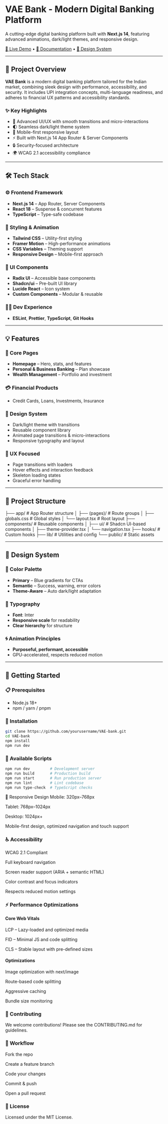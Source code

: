 # VAE Bank - Modern Digital Banking Platform

A cutting-edge digital banking platform built with **Next.js 14**, featuring advanced animations, dark/light themes, and responsive design.

[🚀 Live Demo](https://vaebank.netlify.app/) • [📖 Documentation](https://github.com/adityap5/VAE-Bank---Modern-Digital-Banking-Platform/blob/main/README.md) • [🎨 Design System](#design-system)

---

## 🧭 Project Overview

**VAE Bank** is a modern digital banking platform tailored for the Indian market, combining sleek design with performance, accessibility, and security. It includes UPI integration concepts, multi-language readiness, and adheres to financial UX patterns and accessibility standards.

### ✨ Key Highlights

- 🎨 Advanced UI/UX with smooth transitions and micro-interactions  
- 🌓 Seamless dark/light theme system  
- 📱 Mobile-first responsive layout  
- ⚡ Built with Next.js 14 App Router & Server Components  
- 🔒 Security-focused architecture  
- 🌍 WCAG 2.1 accessibility compliance  

---

## 🛠️ Tech Stack

### ⚙️ Frontend Framework

- **Next.js 14** – App Router, Server Components
- **React 18** – Suspense & concurrent features
- **TypeScript** – Type-safe codebase

### 💅 Styling & Animation

- **Tailwind CSS** – Utility-first styling  
- **Framer Motion** – High-performance animations  
- **CSS Variables** – Theming support  
- **Responsive Design** – Mobile-first approach  

### 🧩 UI Components

- **Radix UI** – Accessible base components  
- **Shadcn/ui** – Pre-built UI library  
- **Lucide React** – Icon system  
- **Custom Components** – Modular & reusable  

### 🧑‍💻 Dev Experience

- **ESLint**, **Prettier**, **TypeScript**, **Git Hooks**

---

## 💡 Features

### 🏦 Core Pages

- **Homepage** – Hero, stats, and features  
- **Personal & Business Banking** – Plan showcase  
- **Wealth Management** – Portfolio and investment  

### 💳 Financial Products

- Credit Cards, Loans, Investments, Insurance  

### 🎨 Design System

- Dark/light theme with transitions  
- Reusable component library  
- Animated page transitions & micro-interactions  
- Responsive typography and layout  

### 📱 UX Focused

- Page transitions with loaders  
- Hover effects and interaction feedback  
- Skeleton loading states  
- Graceful error handling  

---

## 🧱 Project Structure

├── app/ # App Router structure
│ ├── (pages)/ # Route groups
│ ├── globals.css # Global styles
│ └── layout.tsx # Root layout
├── components/ # Reusable components
│ ├── ui/ # Shadcn UI-based components
│ ├── theme-provider.tsx
│ └── navigation.tsx
├── hooks/ # Custom hooks
├── lib/ # Utilities and config
└── public/ # Static assets


---

## 🎨 Design System

### 🎯 Color Palette

- **Primary** – Blue gradients for CTAs  
- **Semantic** – Success, warning, error colors  
- **Theme-Aware** – Auto dark/light adaptation  

### 📝 Typography

- **Font**: Inter  
- **Responsive scale** for readability  
- **Clear hierarchy** for structure  

### 🌀 Animation Principles

- **Purposeful, performant, accessible**  
- GPU-accelerated, respects reduced motion  

---

## 🚀 Getting Started

### 📋 Prerequisites

- Node.js 18+
- npm / yarn / pnpm

### 🔧 Installation

```bash
git clone https://github.com/yourusername/VAE-bank.git
cd VAE-bank
npm install
npm run dev
```
### 📜 Available Scripts

```bash
npm run dev         # Development server
npm run build       # Production build
npm run start       # Run production server
npm run lint        # Lint codebase
npm run type-check  # TypeScript checks
```

📱 Responsive Design
Mobile: 320px–768px

Tablet: 768px–1024px

Desktop: 1024px+

Mobile-first design, optimized navigation and touch support

### ♿ Accessibility
WCAG 2.1 Compliant

Full keyboard navigation

Screen reader support (ARIA + semantic HTML)

Color contrast and focus indicators

Respects reduced motion settings

### ⚡ Performance Optimizations
#### Core Web Vitals
LCP – Lazy-loaded and optimized media

FID – Minimal JS and code splitting

CLS – Stable layout with pre-defined sizes

#### Optimizations
Image optimization with next/image

Route-based code splitting

Aggressive caching

Bundle size monitoring


### 🤝 Contributing
We welcome contributions!
Please see the CONTRIBUTING.md for guidelines.

### 🔄 Workflow
Fork the repo

Create a feature branch

Code your changes

Commit & push

Open a pull request

### 📄 License
Licensed under the MIT License.